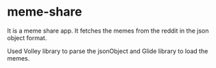 # meme-share

It is a meme share app. It fetches the memes from the reddit in the json object format.

Used Volley library to parse the jsonObject and Glide library to load the memes.

